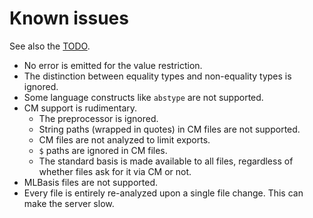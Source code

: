 # Known issues

See also the [TODO][].

- No error is emitted for the value restriction.
- The distinction between equality types and non-equality types is ignored.
- Some language constructs like `abstype` are not supported.
- CM support is rudimentary.
  - The preprocessor is ignored.
  - String paths (wrapped in quotes) in CM files are not supported.
  - CM files are not analyzed to limit exports.
  - `$` paths are ignored in CM files.
  - The standard basis is made available to all files, regardless of whether files ask for it via CM or not.
- MLBasis files are not supported.
- Every file is entirely re-analyzed upon a single file change. This can make the server slow.

[todo]: /doc/todo.md
